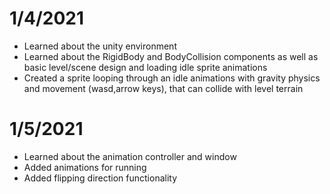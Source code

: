 # 1/4/2021  
- Learned about the unity environment
- Learned about the RigidBody and BodyCollision components as well as basic level/scene design and loading idle sprite animations
- Created a sprite looping through an idle animations with gravity physics and movement (wasd,arrow keys), that can collide with level terrain

# 1/5/2021
- Learned about the animation controller and window 
- Added animations for running 
- Added flipping direction functionality

